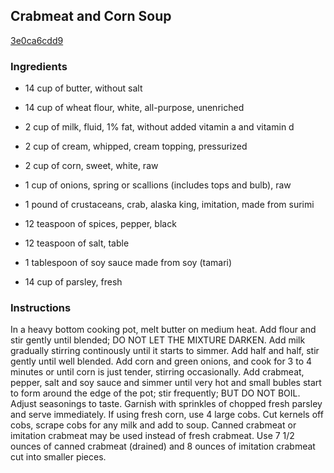 ## Crabmeat and Corn Soup

[3e0ca6cdd9](http://www.food.com/recipe/crabmeat-and-corn-soup-17287)

### Ingredients

 - 14 cup of butter, without salt

 - 14 cup of wheat flour, white, all-purpose, unenriched

 - 2 cup of milk, fluid, 1% fat, without added vitamin a and vitamin d

 - 2 cup of cream, whipped, cream topping, pressurized

 - 2 cup of corn, sweet, white, raw

 - 1 cup of onions, spring or scallions (includes tops and bulb), raw

 - 1 pound of crustaceans, crab, alaska king, imitation, made from surimi

 - 12 teaspoon of spices, pepper, black

 - 12 teaspoon of salt, table

 - 1 tablespoon of soy sauce made from soy (tamari)

 - 14 cup of parsley, fresh

### Instructions

In a heavy bottom cooking pot, melt butter on medium heat. Add flour and stir gently until blended; DO NOT LET THE MIXTURE DARKEN. Add milk gradually stirring continously until it starts to simmer. Add half and half, stir gently until well blended. Add corn and green onions, and cook for 3 to 4 minutes or until corn is just tender, stirring occasionally. Add crabmeat, pepper, salt and soy sauce and simmer until very hot and small bubles start to form around the edge of the pot; stir frequently; BUT DO NOT BOIL. Adjust seasonings to taste. Garnish with sprinkles of chopped fresh parsley and serve immediately. If using fresh corn, use 4 large cobs. Cut kernels off cobs, scrape cobs for any milk and add to soup. Canned crabmeat or imitation crabmeat may be used instead of fresh crabmeat. Use 7 1/2 ounces of canned crabmeat (drained) and 8 ounces of imitation crabmeat cut into smaller pieces.